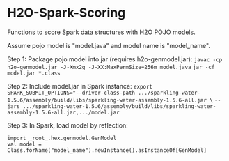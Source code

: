 # H2O-Spark-Scoring
Functions to score Spark data structures with H2O POJO models.

Assume pojo model is "model.java" and model name is "model_name".

Step 1: Package pojo model into jar (requires h2o-genmodel.jar):
`javac -cp h2o-genmodel.jar -J-Xmx2g -J-XX:MaxPermSize=256m model.java`
`jar -cf model.jar *.class`

Step 2: Include model.jar in Spark instance:
`export SPARK_SUBMIT_OPTIONS="--driver-class-path .../sparkling-water-1.5.6/assembly/build/libs/sparkling-water-assembly-1.5.6-all.jar \`
`--jars .../sparkling-water-1.5.6/assembly/build/libs/sparkling-water-assembly-1.5.6-all.jar,.../model.jar`

Step 3: In Spark, load model by reflection:
```
import _root_.hex.genmodel.GenModel
val model = Class.forName("model_name").newInstance().asInstanceOf[GenModel]
```